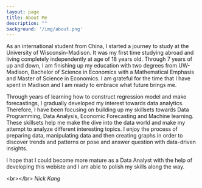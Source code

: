 ```yaml
---
layout: page
title: About Me
description: ""
background: '/img/about.png'
---
```


As an international student from China, I started a journey to study at the University of Wisconsin-Madison. It was my first time studying abroad and living completely independently at age of 18 years old. Through 7 years of up and down, I am finishing up my education with two degrees from UW-Madison, Bachelor of Science in Economics with a Mathematical Emphasis and Master of Science in Economics. I am grateful for the time that I have spent in Madison and I am ready to embrace what future brings me.

Through years of learning how to construct regression model and make forecastings, I gradually developed my interest towards data analytics. Therefore, I have been focusing on building up my skillsets towards Data Programming, Data Analysis, Economic Forecasting and Machine learning. These skillsets help me make the dive into the data world and make my attempt to analyze different interesting topics. I enjoy the process of preparing data, manipulating data and then creating graphs in order to discover trends and patterns or pose and answer question with data-driven insights. 

I hope that I could become more mature as a Data Analyst with the help of developing this webiste and I am able to polish my skills along the way. 

<br\></br\>
*Nick Kang* 